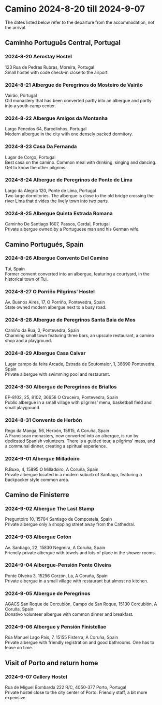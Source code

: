 # Camino 2024-8-20 till 2024-9-07

The dates listed below refer to the departure from the accommodation, not the arrival.

## Caminho Português Central, Portugal

### 2024-8-20 Aerostay Hostel
123 Rua de Pedras Rubras, Moreira, Portugal  
Small hostel with code check-in close to the airport.

### 2024-8-21 Albergue de Peregrinos do Mosteiro de Vairão
Vairão, Portugal  
Old monastery that has been converted partly into an albergue and partly into a youth camp center.

### 2024-8-22 Albergue Amigos da Montanha
Largo Penedos 64, Barcelinhos, Portugal  
Modern albergue in the city with one densely packed dormitory.

### 2024-8-23 Casa Da Fernanda
Lugar de Corgo, Portugal  
Best casa on the camino. Common meal with drinking, singing and dancing. Get to know the other pilgrims.

### 2024-8-24 Albergue de Peregrinos de Ponte de Lima
Largo da Alegria 120, Ponte de Lima, Portugal  
Two large dormitories. The albergue is close to the old bridge crossing the river Lima that divides the lively town into two parts.

### 2024-8-25 Albergue Quinta Estrada Romana
Caminho De Santiago 1607, Passos, Cerdal, Portugal  
Private albergue owned by a Portuguese man and his German wife.

## Camino Portugués, Spain

### 2024-8-26 Albergue Convento Del Camino
Tui, Spain  
Former convent converted into an albergue, featuring a courtyard, in the historical town of Tui.

### 2024-8-27 O Porriño Pilgrims' Hostel
Av. Buenos Aires, 17, O Porriño, Pontevedra, Spain  
State owned modern albergue next to a busy road.

### 2024-8-28 Albergue de Peregrinos Santa Baia de Mos
Camiño da Rua, 3, Pontevedra, Spain  
Charming small town featuring three bars, an upscale restaurant, a camino shop and a playground.

### 2024-8-29 Albergue Casa Calvar
Lugar campo da feira Arcade, Estrada de Soutomaior, 1, 36690 Pontevedra, Spain  
Private albergue with swimming pool and restaurant.

### 2024-8-30 Albergue de Peregrinos de Briallos
EP-8102, 25, 8102, 36658 O Cruceiro, Pontevedra, Spain  
Public albergue in a small village with pilgrims' menu, basketball field and small playground.

### 2024-8-31 Convento de Herbón
Rego da Manga, 56, Herbón, 15915, A Coruña, Spain  
A Franciscan monastery, now converted into an albergue, is run by dedicated Spanish volunteers. There is a guided tour, a pilgrims' mass, and a communal dinner, creating a spiritual experience.

### 2024-9-01 Albergue Milladoiro
R.Buxo, 4, 15895 O Milladoiro, A Coruña, Spain  
Private albergue located in a modern suburb of Santiago, featuring a backpacker style common area.

## Camino de Finisterre

### 2024-9-02 Albergue The Last Stamp
Preguntoiro 10, 15704 Santiago de Compostela, Spain  
Private albergue only a shopping street away from the Cathedral.

### 2024-9-03 Albergue Cotón
Av. Santiago, 22, 15830 Negreira, A Coruña, Spain  
Friendly private albergue with towels and lots of place in the shower rooms.

### 2024-9-04 Albergue-Pensión Ponte Olveira
Ponte Olveira 3, 15256 Corzón, La, A Coruña, Spain  
Private albergue in a small village with restaurant but almost no kitchen.

### 2024-9-05 Albergue de Peregrinos
AGACS San Roque de Corcubión, Campo de San Roque, 15130 Corcubión, A Coruña, Spain  
Donativo volunteer albergue with common dinner and breakfast.

### 2024-9-06 Albergue y Pensión Finistellae
Rúa Manuel Lago País, 7, 15155 Fisterra, A Coruña, Spain  
Private albergue with friendly registration and good bathrooms. One has to leave on time.

## Visit of Porto and return home

### 2024-9-07 Gallery Hostel
Rua de Miguel Bombarda 222 R/C, 4050-377 Porto, Portugal  
Private hostel close to the city center of Porto. Friendly staff, a bit more expensive.
